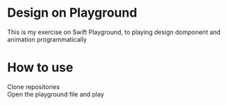 # Design on Playground
This is my exercise on Swift Playground, to playing design domponent and animation programmatically

# How to use
Clone repositories<br/>
Open the playground file and play

